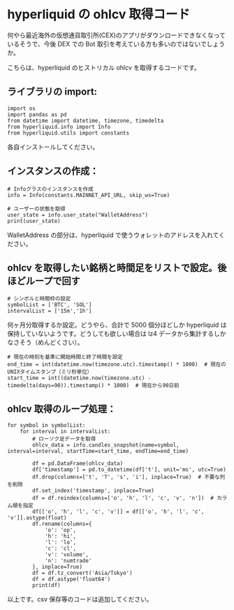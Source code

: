 <!-- title: hyperliquidのヒストリカルohlcv取得方法 -->

# hyperliquid の ohlcv 取得コード

何やら最近海外の仮想通貨取引所(CEX)のアプリがダウンロードできなくなっているそうで、今後 DEX での Bot 取引を考えている方も多いのではないでしょうか。

こちらは、hyperliquid のヒストリカル ohlcv を取得するコードです。

## ライブラリの import:

```
import os
import pandas as pd
from datetime import datetime, timezone, timedelta
from hyperliquid.info import Info
from hyperliquid.utils import constants
```

各自インストールしてください。

## インスタンスの作成：

```
# Infoクラスのインスタンスを作成
info = Info(constants.MAINNET_API_URL, skip_ws=True)

# ユーザーの状態を取得
user_state = info.user_state("WalletAddress")
print(user_state)
```

WalletAddress の部分は、hyperliquid で使うウォレットのアドレスを入れてください。

## ohlcv を取得したい銘柄と時間足をリストで設定。後ほどループで回す

```
# シンボルと時間枠の設定
symbolList = ['BTC', 'SOL']
intervalList = ['15m','1h']
```

何ヶ月分取得するか設定。どうやら、合計で 5000 個分ほどしか hyperliquid は保持していないようです。どうしても欲しい場合は lz4 データから集計するしかなさそう（めんどくさい）。

```
# 現在の時刻を基準に開始時間と終了時間を設定
end_time = int(datetime.now(timezone.utc).timestamp() * 1000)  # 現在のUNIXタイムスタンプ（ミリ秒単位）
start_time = int((datetime.now(timezone.utc) - timedelta(days=90)).timestamp() * 1000)  # 現在から90日前
```

## ohlcv 取得のループ処理：

```
for symbol in symbolList:
    for interval in intervalList:
        # ローソク足データを取得
        ohlcv_data = info.candles_snapshot(name=symbol, interval=interval, startTime=start_time, endTime=end_time)

        df = pd.DataFrame(ohlcv_data)
        df['timestamp'] = pd.to_datetime(df['t'], unit='ms', utc=True)
        df.drop(columns=['t', 'T', 's', 'i'], inplace=True)  # 不要な列を削除
        df.set_index('timestamp', inplace=True)
        df = df.reindex(columns=['o', 'h', 'l', 'c', 'v', 'n'])  # カラム順を指定
        df[['o', 'h', 'l', 'c', 'v']] = df[['o', 'h', 'l', 'c', 'v']].astype(float)
        df.rename(columns={
            'o': 'op',
            'h': 'hi',
            'l': 'lo',
            'c': 'cl',
            'v': 'volume',
            'n': 'numtrade'
        }, inplace=True)
        df = df.tz_convert('Asia/Tokyo')
        df = df.astype('float64')
        print(df)
```

以上です。csv 保存等のコードは追加してください。
